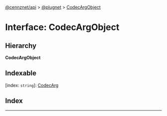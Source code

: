 [@cennznet/api](../README.md) > [@plugnet](../modules/_plugnet.md) > [CodecArgObject](../interfaces/_plugnet.codecargobject.md)

# Interface: CodecArgObject

## Hierarchy

**CodecArgObject**

## Indexable

\[index: `string`\]:&nbsp;[CodecArg](../modules/_plugnet.md#codecarg)
## Index

---

